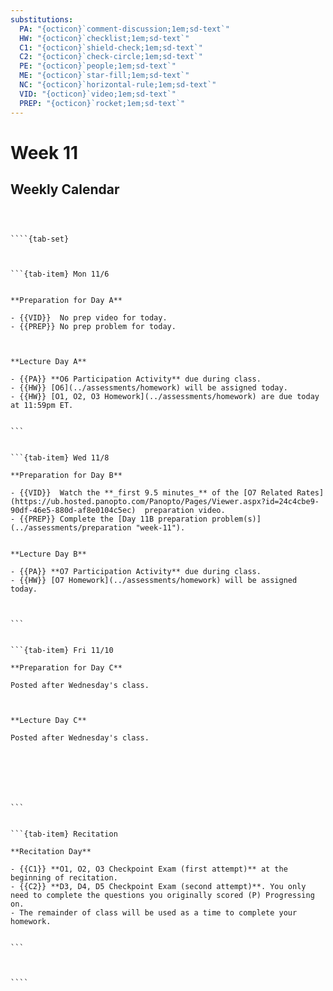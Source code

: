 ```yaml
---
substitutions:
  PA: "{octicon}`comment-discussion;1em;sd-text`"
  HW: "{octicon}`checklist;1em;sd-text`"
  C1: "{octicon}`shield-check;1em;sd-text`"
  C2: "{octicon}`check-circle;1em;sd-text`"
  PE: "{octicon}`people;1em;sd-text`"
  ME: "{octicon}`star-fill;1em;sd-text`"
  NC: "{octicon}`horizontal-rule;1em;sd-text`"
  VID: "{octicon}`video;1em;sd-text`"
  PREP: "{octicon}`rocket;1em;sd-text`"
---
```


Week 11
============================

## Weekly Calendar


`````{card}



````{tab-set}



```{tab-item} Mon 11/6


**Preparation for Day A**

- {{VID}}  No prep video for today.
- {{PREP}} No prep problem for today.



**Lecture Day A**

- {{PA}} **O6 Participation Activity** due during class.
- {{HW}} [O6](../assessments/homework) will be assigned today.
- {{HW}} [O1, O2, O3 Homework](../assessments/homework) are due today at 11:59pm ET.


```


```{tab-item} Wed 11/8

**Preparation for Day B**

- {{VID}}  Watch the **_first 9.5 minutes_** of the [O7 Related Rates](https://ub.hosted.panopto.com/Panopto/Pages/Viewer.aspx?id=24c4cbe9-90df-46e5-880d-af8e0104c5ec)  preparation video. 
- {{PREP}} Complete the [Day 11B preparation problem(s)](../assessments/preparation "week-11").


**Lecture Day B**

- {{PA}} **O7 Participation Activity** due during class.
- {{HW}} [O7 Homework](../assessments/homework) will be assigned today.



```


```{tab-item} Fri 11/10

**Preparation for Day C**

Posted after Wednesday's class.



**Lecture Day C**

Posted after Wednesday's class.







```


```{tab-item} Recitation

**Recitation Day** 

- {{C1}} **O1, O2, O3 Checkpoint Exam (first attempt)** at the beginning of recitation.
- {{C2}} **D3, D4, D5 Checkpoint Exam (second attempt)**. You only need to complete the questions you originally scored (P) Progressing on.
- The remainder of class will be used as a time to complete your homework.


```



````

`````










